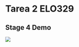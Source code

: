 # Tarea 2 ELO329
## Stage 4 Demo
![](https://github.com/iwayato/Tareas-POO/blob/main/Tarea_2/Stage4.gif)
